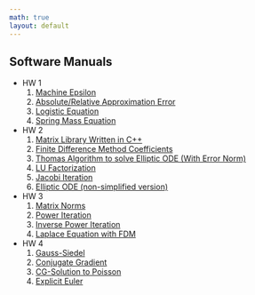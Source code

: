 ```yaml
---
math: true
layout: default
---
```


## Software Manuals

* HW 1
  1. [Machine Epsilon](./epsilon)
  2. [Absolute/Relative Approximation Error](./error)
  3. [Logistic Equation](./logistic)
  4. [Spring Mass Equation](./springmass)
* HW 2
  1. [Matrix Library Written in C++](./matrix)
  2. [Finite Difference Method Coefficients](./finiteDiffCoeffs)
  3. [Thomas Algorithm to solve Elliptic ODE (With Error Norm)](./thomas)
  4. [LU Factorization](./lu)
  5. [Jacobi Iteration](./jacobi)
  6. [Elliptic ODE (non-simplified version)](./ellipticWithK)
* HW 3
  1. [Matrix Norms](./matrixNorm)
  2. [Power Iteration](./powerIteration)
  3. [Inverse Power Iteration](./inverseIteration)
  4. [Laplace Equation with FDM](./laplace)
* HW 4
  1. [Gauss-Siedel](./gaussSiedel)
  2. [Conjugate Gradient](./conjugateGradient)
  3. [CG-Solution to Poisson](./cgPoisson)
  4. [Explicit Euler](./explicitEuler)
